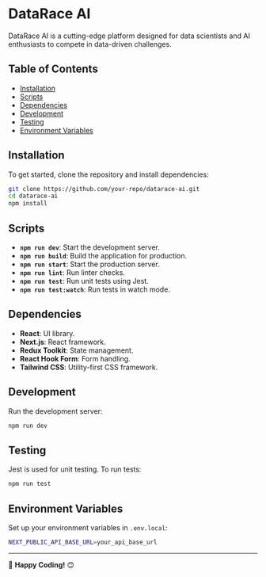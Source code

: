 # DataRace AI

DataRace AI is a cutting-edge platform designed for data scientists and AI enthusiasts to compete in data-driven challenges.

## Table of Contents
- [Installation](#installation)
- [Scripts](#scripts)
- [Dependencies](#dependencies)
- [Development](#development)
- [Testing](#testing)
- [Environment Variables](#environment-variables)

## Installation
To get started, clone the repository and install dependencies:

```bash
git clone https://github.com/your-repo/datarace-ai.git
cd datarace-ai
npm install
```

## Scripts
- **`npm run dev`**: Start the development server.
- **`npm run build`**: Build the application for production.
- **`npm run start`**: Start the production server.
- **`npm run lint`**: Run linter checks.
- **`npm run test`**: Run unit tests using Jest.
- **`npm run test:watch`**: Run tests in watch mode.

## Dependencies
- **React**: UI library.
- **Next.js**: React framework.
- **Redux Toolkit**: State management.
- **React Hook Form**: Form handling.
- **Tailwind CSS**: Utility-first CSS framework.

## Development
Run the development server:

```bash
npm run dev
```

## Testing
Jest is used for unit testing. To run tests:

```bash
npm run test
```

## Environment Variables
Set up your environment variables in `.env.local`:

```bash
NEXT_PUBLIC_API_BASE_URL=your_api_base_url
```
---

🎉 **Happy Coding!** 😊
